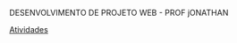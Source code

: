DESENVOLVIMENTO DE PROJETO WEB - PROF jONATHAN

<a href="https://igorujiie.github.io/DW2A4/index.html"> Atividades</a>

